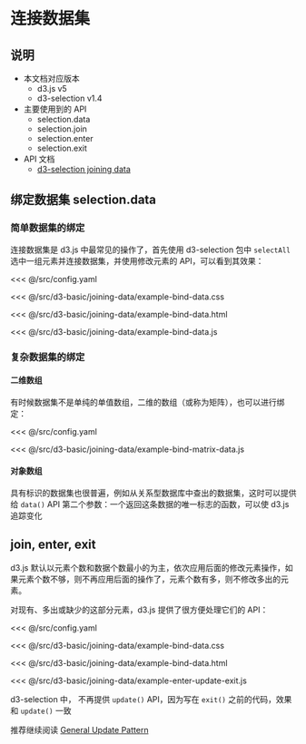 # 连接数据集

## 说明
* 本文档对应版本
  * d3.js v5
  * d3-selection v1.4
* 主要使用到的 API
  * selection.data
  * selection.join
  * selection.enter
  * selection.exit
* API 文档
  * [d3-selection joining data](https://github.com/d3/d3-selection/blob/v1.4.0/README.md#joining-data)

## 绑定数据集 selection.data
### 简单数据集的绑定
连接数据集是 d3.js 中最常见的操作了，首先使用 d3-selection 包中 `selectAll` 选中一组元素并连接数据集，并使用修改元素的 API，可以看到其效果：

<CodeSandbox>

<<< @/src/config.yaml

<<< @/src/d3-basic/joining-data/example-bind-data.css

<<< @/src/d3-basic/joining-data/example-bind-data.html

<<< @/src/d3-basic/joining-data/example-bind-data.js

</CodeSandBox>

### 复杂数据集的绑定
#### 二维数组
有时候数据集不是单纯的单值数组，二维的数组（或称为矩阵），也可以进行绑定：

<CodeSandbox>

<<< @/src/config.yaml

<<< @/src/d3-basic/joining-data/example-bind-matrix-data.js

</CodeSandBox>

#### 对象数组
具有标识的数据集也很普遍，例如从关系型数据库中查出的数据集，这时可以提供给 `data()` API 第二个参数：一个返回这条数据的唯一标志的函数，可以使 d3.js 追踪变化


## join, enter, exit

d3.js 默认以元素个数和数据个数最小的为主，依次应用后面的修改元素操作，如果元素个数不够，则不再应用后面的操作了，元素个数有多，则不修改多出的元素。

对现有、多出或缺少的这部分元素，d3.js 提供了很方便处理它们的 API：

<CodeSandbox>

<<< @/src/config.yaml

<<< @/src/d3-basic/joining-data/example-bind-data.css

<<< @/src/d3-basic/joining-data/example-bind-data.html

<<< @/src/d3-basic/joining-data/example-enter-update-exit.js

</CodeSandBox>

d3-selection 中， 不再提供 `update()` API，因为写在 `exit()` 之前的代码，效果和 `update()` 一致

推荐继续阅读 [General Update Pattern](https://bl.ocks.org/mbostock/3808218)

<Vssue :title="$title"/>

